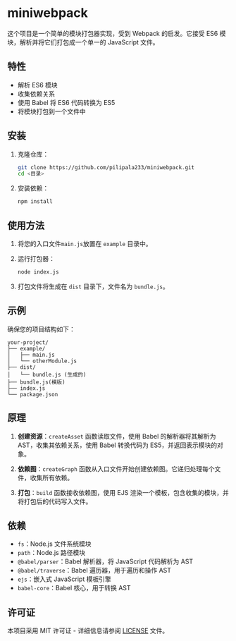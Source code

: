 # miniwebpack

这个项目是一个简单的模块打包器实现，受到 Webpack 的启发。它接受 ES6 模块，解析并将它们打包成一个单一的 JavaScript 文件。

## 特性

- 解析 ES6 模块
- 收集依赖关系
- 使用 Babel 将 ES6 代码转换为 ES5
- 将模块打包到一个文件中

## 安装

1. 克隆仓库：

    ```bash
    git clone https://github.com/pilipala233/miniwebpack.git
    cd <目录>
    ```

2. 安装依赖：

    ```bash
    npm install
    ```

## 使用方法

1. 将您的入口文件`main.js`放置在 `example` 目录中。

2. 运行打包器：

    ```bash
    node index.js
    ```

3. 打包文件将生成在 `dist` 目录下，文件名为 `bundle.js`。

## 示例

确保您的项目结构如下：

```
your-project/
├── example/
│   ├── main.js
│   └── otherModule.js
├── dist/
│   └── bundle.js (生成的)
├── bundle.js(模版)
├── index.js
└── package.json
```


## 原理

1. **创建资源**：`createAsset` 函数读取文件，使用 Babel 的解析器将其解析为 AST，收集其依赖关系，使用 Babel 转换代码为 ES5，并返回表示模块的对象。

2. **依赖图**：`createGraph` 函数从入口文件开始创建依赖图。它递归处理每个文件，收集所有依赖。

3. **打包**：`build` 函数接收依赖图，使用 EJS 渲染一个模板，包含收集的模块，并将打包后的代码写入文件。

## 依赖

- `fs`：Node.js 文件系统模块
- `path`：Node.js 路径模块
- `@babel/parser`：Babel 解析器，将 JavaScript 代码解析为 AST
- `@babel/traverse`：Babel 遍历器，用于遍历和操作 AST
- `ejs`：嵌入式 JavaScript 模板引擎
- `babel-core`：Babel 核心，用于转换 AST

## 许可证

本项目采用 MIT 许可证 - 详细信息请参阅 [LICENSE](LICENSE) 文件。

